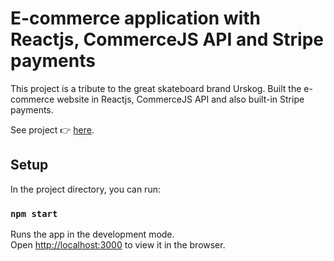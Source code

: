 # E-commerce application with Reactjs, CommerceJS API and Stripe payments

This project is a tribute to the great skateboard brand Urskog.
Built the e-commerce website in Reactjs, CommerceJS API and also built-in Stripe payments.

See project 👉 [here](https://github.com/facebook/create-react-app).

## Setup

In the project directory, you can run:

### `npm start`

Runs the app in the development mode.\
Open [http://localhost:3000](http://localhost:3000) to view it in the browser.
